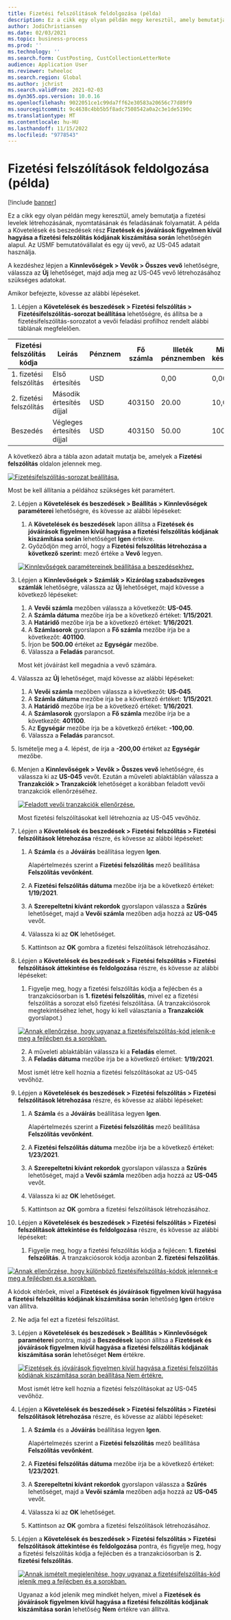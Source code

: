 ```yaml
---
title: Fizetési felszólítások feldolgozása (példa)
description: Ez a cikk egy olyan példán megy keresztül, amely bemutatja a fizetési levelek létrehozásának, nyomtatásának és feladásának folyamatát.
author: JodiChristiansen
ms.date: 02/03/2021
ms.topic: business-process
ms.prod: ''
ms.technology: ''
ms.search.form: CustPosting, CustCollectionLetterNote
audience: Application User
ms.reviewer: twheeloc
ms.search.region: Global
ms.author: jchrist
ms.search.validFrom: 2021-02-03
ms.dyn365.ops.version: 10.0.16
ms.openlocfilehash: 9022051ce1c99da7ff62e30583a20656c77d89f9
ms.sourcegitcommit: 9c4638c4bb5b5f8adc7508542a0a2c3e1de5190c
ms.translationtype: MT
ms.contentlocale: hu-HU
ms.lasthandoff: 11/15/2022
ms.locfileid: "9778543"
---
```

# <a name="process-collection-letters-example"></a>Fizetési felszólítások feldolgozása (példa)

[!include [banner](../../includes/banner.md)]

Ez a cikk egy olyan példán megy keresztül, amely bemutatja a fizetési levelek létrehozásának, nyomtatásának és feladásának folyamatát. A példa a Követelések és beszedések rész **Fizetések és jóváírások figyelmen kívül hagyása a fizetési felszólítás kódjának kiszámítása során** lehetőségén alapul. Az USMF bemutatóvállalat és egy új vevő, az US-045 adatait használja.

A kezdéshez lépjen a **Kinnlevőségek \> Vevők \> Összes vevő** lehetőségre, válassza az **Új** lehetőséget, majd adja meg az US-045 vevő létrehozásához szükséges adatokat.

Amikor befejezte, kövesse az alábbi lépéseket.

1. Lépjen a **Követelések és beszedések \> Fizetési felszólítás \> Fizetésifelszólítás-sorozat beállítása** lehetőségre, és állítsa be a fizetésifelszólítás-sorozatot a vevői feladási profilhoz rendelt alábbi táblának megfelelően.

|   Fizetési felszólítás kódja      |     Leírás       |     Pénznem      |     Fő számla        |     Illeték pénznemben       |   Minimális késedelmes  |   Nap zárolás        |
|-----------------------------  |--------------------   |-----------------  |-----------------------    |--------------------   |-----------------------    |------------------ |
|  1. fizetési felszólítás          |     Első értesítés |     USD          |                   |     0,00              |     0,00                  |     2                 |
|  2. fizetési felszólítás          |     Második értesítés díjjal      |     USD      |     403150         |     20.00         |     10,00     |     3                 |
|  Beszedés                   |     Végleges értesítés díjjal       |     USD           |     403150    |     50.00         |     100.00                |     15            |

A következő ábra a tábla azon adatait mutatja be, amelyek a **Fizetési felszólítás** oldalon jelennek meg. 

[![Fizetésifelszólítás-sorozat beállítása.](./media/Ignore-payments-creditmemos-1.PNG)](./media/Ignore-payments-creditmemos-1.PNG)

 Most be kell állítania a példához szükséges két paramétert.

2. Lépjen a **Követelések és beszedések \> Beállítás \> Kinnlevőségek paraméterei** lehetőségre, és kövesse az alábbi lépéseket:

    1. A **Követelések és beszedések** lapon állítsa a **Fizetések és jóváírások figyelmen kívül hagyása a fizetési felszólítás kódjának kiszámítása során** lehetőséget **Igen** értékre.
    2. Győződjön meg arról, hogy a **Fizetési felszólítás létrehozása a következő szerint:** mező értéke a **Vevő** legyen.

    [![Kinnlevőségek paramétereinek beállítása a beszedésekhez.](./media/Ignore-payments-creditmemos-2.PNG)](./media/Ignore-payments-creditmemos-2.PNG)

3. Lépjen a **Kinnlevőségek \> Számlák \> Kizárólag szabadszöveges számlák** lehetőségre, válassza az **Új** lehetőséget, majd kövesse a következő lépéseket:

    1. A **Vevői számla** mezőben válassza a következőt: **US-045**.
    2. A **Számla dátuma** mezőbe írja be a következő értéket: **1/15/2021**.
    3. A **Határidő** mezőbe írja be a következő értéket: **1/16/2021**.
    4. A **Számlasorok** gyorslapon a **Fő számla** mezőbe írja be a következőt: **401100**.
    5. Írjon be **500.00** értéket az **Egységár** mezőbe.
    6. Válassza a **Feladás** parancsot.

    Most két jóváírást kell megadnia a vevő számára.

4. Válassza az **Új** lehetőséget, majd kövesse az alábbi lépéseket:

    1. A **Vevői számla** mezőben válassza a következőt: **US-045**.
    2. A **Számla dátuma** mezőbe írja be a következő értéket: **1/15/2021**.
    3. A **Határidő** mezőbe írja be a következő értéket: **1/16/2021**.
    4. A **Számlasorok** gyorslapon a **Fő számla** mezőbe írja be a következőt: **401100**.
    5. Az **Egységár** mezőbe írja be a következő értéket: **-100,00**.
    6. Válassza a **Feladás** parancsot.

5. Ismételje meg a 4. lépést, de írja a **-200,00** értéket az **Egységár** mezőbe.
6. Menjen a **Kinnlevőségek \> Vevők \> Összes vevő** lehetőségre, és válassza ki az **US-045** vevőt. Ezután a műveleti ablaktáblán válassza a **Tranzakciók \> Tranzakciók** lehetőséget a korábban feladott vevői tranzakciók ellenőrzéséhez.

    [![Feladott vevői tranzakciók ellenőrzése.](./media/Ignore-payments-creditmemos-3.PNG)](./media/Ignore-payments-creditmemos-3.PNG)

    Most fizetési felszólításokat kell létrehoznia az US-045 vevőhöz.

7. Lépjen a **Követelések és beszedések \> Fizetési felszólítás \> Fizetési felszólítások létrehozása** részre, és kövesse az alábbi lépéseket:

    1. A **Számla** és a **Jóváírás** beállítása legyen **Igen**.

        Alapértelmezés szerint a **Fizetési felszólítás** mező beállítása **Felszólítás vevőnként**.

    2. A **Fizetési felszólítás dátuma** mezőbe írja be a következő értéket: **1/19/2021**.
    3. A **Szerepeltetni kívánt rekordok** gyorslapon válassza a **Szűrés** lehetőséget, majd a **Vevői számla** mezőben adja hozzá az **US-045** vevőt.
    4. Válassza ki az **OK** lehetőséget.
    5. Kattintson az **OK** gombra a fizetési felszólítások létrehozásához.

8. Lépjen a **Követelések és beszedések \> Fizetési felszólítás \> Fizetési felszólítások áttekintése és feldolgozása** részre, és kövesse az alábbi lépéseket:

    1. Figyelje meg, hogy a fizetési felszólítás kódja a fejlécben és a tranzakciósorban is **1. fizetési felszólítás**, mivel ez a fizetési felszólítás a sorozat első fizetési felszólítása. (A tranzakciósorok megtekintéséhez lehet, hogy ki kell választania a **Tranzakciók** gyorslapot.)

   [![Annak ellenőrzése, hogy ugyanaz a fizetésifelszólítás-kód jelenik-e meg a fejlécben és a sorokban.](./media/Ignore-payments-creditmemos-4.PNG)](./media/Ignore-payments-creditmemos-4.PNG)

    2. A műveleti ablaktáblán válassza ki a **Feladás** elemet.
    3. A **Feladás dátuma** mezőbe írja be a következő értéket: **1/19/2021**.

    Most ismét létre kell hoznia a fizetési felszólításokat az US-045 vevőhöz.

9. Lépjen a **Követelések és beszedések \> Fizetési felszólítás \> Fizetési felszólítások létrehozása** részre, és kövesse az alábbi lépéseket:

    1. A **Számla** és a **Jóváírás** beállítása legyen **Igen**.

        Alapértelmezés szerint a **Fizetési felszólítás** mező beállítása **Felszólítás vevőnként**.

    2. A **Fizetési felszólítás dátuma** mezőbe írja be a következő értéket: **1/23/2021**.
    3. A **Szerepeltetni kívánt rekordok** gyorslapon válassza a **Szűrés** lehetőséget, majd a **Vevői számla** mezőben adja hozzá az **US-045** vevőt.
    4. Válassza ki az **OK** lehetőséget.
    5. Kattintson az **OK** gombra a fizetési felszólítások létrehozásához.

10. Lépjen a **Követelések és beszedések \> Fizetési felszólítás \> Fizetési felszólítások áttekintése és feldolgozása** részre, és kövesse az alábbi lépéseket:

    1. Figyelje meg, hogy a fizetési felszólítás kódja a fejlécen: **1. fizetési felszólítás**. A tranzakciósorok kódja azonban **2. fizetési felszólítás**.

   [![Annak ellenőrzése, hogy különböző fizetésifelszólítás-kódok jelennek-e meg a fejlécben és a sorokban.](./media/Ignore-payments-creditmemos-5.PNG)](./media/Ignore-payments-creditmemos-5.PNG)

  A kódok eltérőek, mivel a **Fizetések és jóváírások figyelmen kívül hagyása a fizetési felszólítás kódjának kiszámítása során** lehetőség **Igen** értékre van állítva.

  2. Ne adja fel ezt a fizetési felszólítást.

11. Lépjen a **Követelések és beszedések \> Beállítás \> Kinnlevőségek paraméterei** pontra, majd a **Beszedések** lapon állítsa a **Fizetések és jóváírások figyelmen kívül hagyása a fizetési felszólítás kódjának kiszámítása során** lehetőséget **Nem** értékre.

    [![Fizetések és jóváírások figyelmen kívül hagyása a fizetési felszólítás kódjának kiszámítása során beállítása Nem értékre.](./media/Ignore-payments-creditmemos-6.PNG)](./media/Ignore-payments-creditmemos-6.PNG)

    Most ismét létre kell hoznia a fizetési felszólításokat az US-045 vevőhöz.

12. Lépjen a **Követelések és beszedések \> Fizetési felszólítás \> Fizetési felszólítások létrehozása** részre, és kövesse az alábbi lépéseket:

    1. A **Számla** és a **Jóváírás** beállítása legyen **Igen**.

        Alapértelmezés szerint a **Fizetési felszólítás** mező beállítása **Felszólítás vevőnként**.

    2. A **Fizetési felszólítás dátuma** mezőbe írja be a következő értéket: **1/23/2021**.
    3. A **Szerepeltetni kívánt rekordok** gyorslapon válassza a **Szűrés** lehetőséget, majd a **Vevői számla** mezőben adja hozzá az **US-045** vevőt.
    4. Válassza ki az **OK** lehetőséget.
    5. Kattintson az **OK** gombra a fizetési felszólítások létrehozásához.

13. Lépjen a **Követelések és beszedések \> Fizetési felszólítás \> Fizetési felszólítások áttekintése és feldolgozása** pontra, és figyelje meg, hogy a fizetési felszólítás kódja a fejlécben és a tranzakciósorban is **2. fizetési felszólítás**.

    [![Annak ismételt megjelenítése, hogy ugyanaz a fizetésifelszólítás-kód jelenik meg a fejlécben és a sorokban.](./media/Ignore-payments-creditmemos-7.PNG)](./media/Ignore-payments-creditmemos-7.PNG)

    Ugyanaz a kód jelenik meg mindkét helyen, mivel a **Fizetések és jóváírások figyelmen kívül hagyása a fizetési felszólítás kódjának kiszámítása során** lehetőség **Nem** értékre van állítva.
